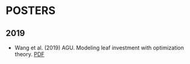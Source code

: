 # POSTERS

## 2019
- Wang et al. (2019) AGU.
    Modeling leaf investment with optimization theory.
    [PDF](ftp://fluo.gps.caltech.edu/XYZT_YW/posters/AGU-20191211.pdf)
